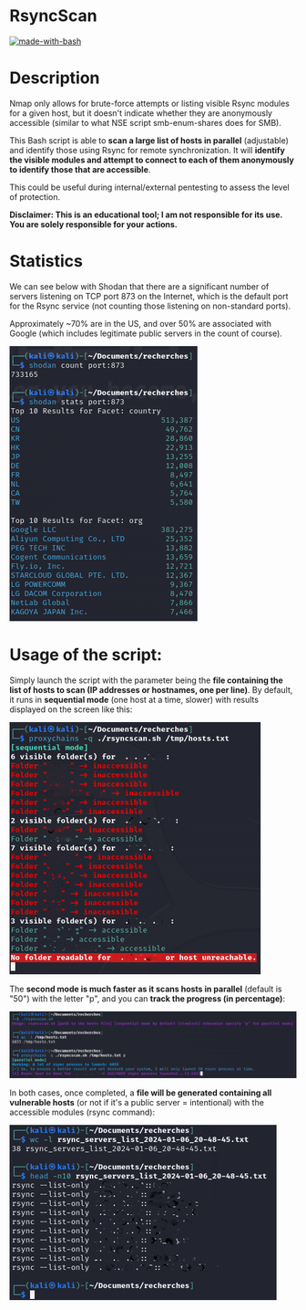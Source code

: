 # RsyncScan
[![made-with-bash](https://img.shields.io/badge/Made%20with-Bash-1f425f.svg)](https://www.gnu.org/software/bash/)
# Description
Nmap only allows for brute-force attempts or listing visible Rsync modules for a given host, but it doesn't indicate whether they are anonymously accessible (similar to what NSE script smb-enum-shares does for SMB).

This Bash script is able to **scan a large list of hosts in parallel** (adjustable) and identify those using Rsync for remote synchronization. It will **identify the visible modules and attempt to connect to each of them anonymously to identify those that are accessible**.

This could be useful during internal/external pentesting to assess the level of protection.

**Disclaimer: This is an educational tool; I am not responsible for its use. You are solely responsible for your actions.**

# Statistics
We can see below with Shodan that there are a significant number of servers listening on TCP port 873 on the Internet, which is the default port for the Rsync service (not counting those listening on non-standard ports).

Approximately ~70% are in the US, and over 50% are associated with Google (which includes legitimate public servers in the count of course).

![Example Menu](screenshots/rsync-shodan-stats.png)

# Usage of the script:

Simply launch the script with the parameter being the **file containing the list of hosts to scan (IP addresses or hostnames, one per line)**.
By default, it runs in **sequential mode** (one host at a time, slower) with results displayed on the screen like this:

![Example Menu](screenshots/rsyncscan-sequential-mode.png)

The **second mode is much faster as it scans hosts in parallel** (default is "50") with the letter "p", and you can **track the progress (in percentage)**:

![Example Menu](screenshots/rsyncscan-parallel-mode.png)

In both cases, once completed, a **file will be generated containing all vulnerable hosts** (or not if it's a public server = intentional) with the accessible modules (rsync command):

![Example Menu](screenshots/rsyncscan-results.png)

